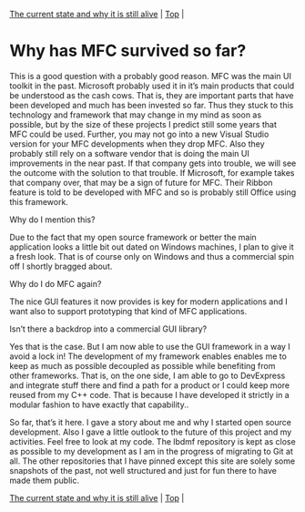 [The current state and why it is still alive](14.html) | [Top](index.html) | 

# Why has MFC survived so far? #

This is a good question with a probably good reason. MFC was the main UI toolkit in the past. Microsoft probably used it in it’s main products that could be understood as the cash cows. That is, they are important parts that have been developed and much has been invested so far. Thus they stuck to this technology and framework that may change in my mind as soon as possible, but by the size of these projects I predict still some years that MFC could be used. Further, you may not go into a new Visual Studio version for your MFC developments when they drop MFC. Also they probably still rely on a software vendor that is doing the main UI improvements in the near past. If that company gets into trouble, we will see the outcome with the solution to that trouble. If Microsoft, for example takes that company over, that may be a sign of future for MFC. Their Ribbon feature is told to be developed with MFC and so is probably still Office using this framework.

Why do I mention this?

Due to the fact that my open source framework or better the main application looks a little bit out dated on Windows machines, I plan to give it a fresh look. That is of course only on Windows and thus a commercial spin off I shortly bragged about.

Why do I do MFC again?

The nice GUI features it now provides is key for modern applications and I want also to support prototyping that kind of MFC applications.

Isn’t there a backdrop into a commercial GUI library?

Yes that is the case. But I am now able to use the GUI framework in a way I avoid a lock in! The development of my framework enables enables me to keep as much as possible decoupled as possible while benefiting from other frameworks. That is, on the one side, I am able to go to DevExpress and integrate stuff there and find a path for a product or I could keep more reused from my C++ code. That is because I have developed it strictly in a modular fashion to have exactly that capability..

So far, that’s it here. I gave a story about me and why I started open source development. Also I gave a little outlook to the future of this project and my activities. Feel free to look at my code. The lbdmf repository is kept as close as possible to my development as I am in the progress of migrating to Git at all. The other repositories that I have pinned except this site are solely some snapshots of the past, not well structured and just for fun there to have made them public.



[The current state and why it is still alive](14.html) | [Top](index.html) | 





[SchneiderPC1512GEM]: SchneiderPC1512GEM.png

[Dateiver]: Dateiver.png

[TVBuild]: TVBuild.png

[Watcom]: Watcom.png

[Train]: Train.png

[TrainVisualStudio]: TrainVisualStudio.png

[TrainWindows10]: TrainWindows10.png

[SybasePower]: SybasePower.png

[PortedTrainres]: PortedTrainres.png

[lbDMFManager]: lbDMFManager.png

[lbDMFManagerGenerated]: lbDMFManagerGenerated.png

